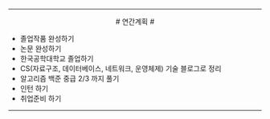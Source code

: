 
----

<div align='center'>
# 연간계획 #
</div>

- 졸업작품 완성하기
- 논문 완성하기
- 한국공학대학교 졸업하기
- CS(자료구조, 데이터베이스, 네트워크, 운영체제) 기술 블로그로 정리
- 알고리즘 백준 중급 2/3 까지 풀기
- 인턴 하기
- 취업준비 하기

----
